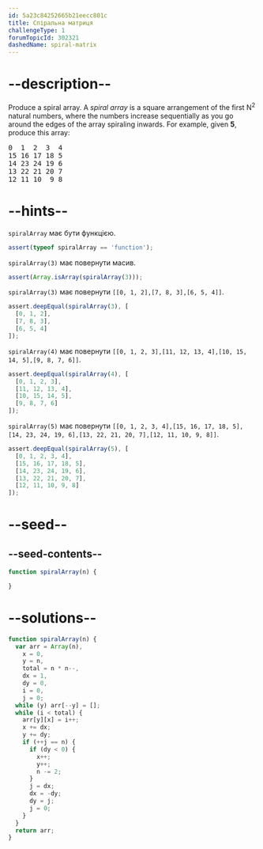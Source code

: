 ```yaml
---
id: 5a23c84252665b21eecc801c
title: Спіральна матриця
challengeType: 1
forumTopicId: 302321
dashedName: spiral-matrix
---
```


# --description--

Produce a spiral array. A *spiral array* is a square arrangement of the first N<sup>2</sup> natural numbers, where the numbers increase sequentially as you go around the edges of the array spiraling inwards. For example, given **5**, produce this array:

<pre>
0  1  2  3  4
15 16 17 18 5
14 23 24 19 6
13 22 21 20 7
12 11 10  9 8
</pre>

# --hints--

`spiralArray` має бути функцією.

```js
assert(typeof spiralArray == 'function');
```

`spiralArray(3)` має повернути масив.

```js
assert(Array.isArray(spiralArray(3)));
```

`spiralArray(3)` має повернути `[[0, 1, 2],[7, 8, 3],[6, 5, 4]]`.

```js
assert.deepEqual(spiralArray(3), [
  [0, 1, 2],
  [7, 8, 3],
  [6, 5, 4]
]);
```

`spiralArray(4)` має повернути `[[0, 1, 2, 3],[11, 12, 13, 4],[10, 15, 14, 5],[9, 8, 7, 6]]`.

```js
assert.deepEqual(spiralArray(4), [
  [0, 1, 2, 3],
  [11, 12, 13, 4],
  [10, 15, 14, 5],
  [9, 8, 7, 6]
]);
```

`spiralArray(5)` має повернути `[[0, 1, 2, 3, 4],[15, 16, 17, 18, 5],[14, 23, 24, 19, 6],[13, 22, 21, 20, 7],[12, 11, 10, 9, 8]]`.

```js
assert.deepEqual(spiralArray(5), [
  [0, 1, 2, 3, 4],
  [15, 16, 17, 18, 5],
  [14, 23, 24, 19, 6],
  [13, 22, 21, 20, 7],
  [12, 11, 10, 9, 8]
]);
```

# --seed--

## --seed-contents--

```js
function spiralArray(n) {

}
```

# --solutions--

```js
function spiralArray(n) {
  var arr = Array(n),
    x = 0,
    y = n,
    total = n * n--,
    dx = 1,
    dy = 0,
    i = 0,
    j = 0;
  while (y) arr[--y] = [];
  while (i < total) {
    arr[y][x] = i++;
    x += dx;
    y += dy;
    if (++j == n) {
      if (dy < 0) {
        x++;
        y++;
        n -= 2;
      }
      j = dx;
      dx = -dy;
      dy = j;
      j = 0;
    }
  }
  return arr;
}
```
